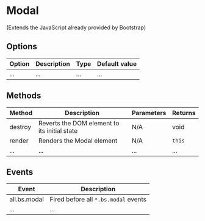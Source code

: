 # Modal
(Extends the JavaScript already provided by Bootstrap)

## Options

| Option | Description | Type | Default value |
| ------ | ----------- | ---- | ------------- |
| ... | ... | ... | ... |

## Methods

| Method | Description | Parameters | Returns |
| ------ | ----------- | ---------- | ------- |
| destroy | Reverts the DOM element to its initial state | N/A | void |
| render | Renders the Modal element | N/A | `this` |
| ... | ... | ... | ... |

## Events

| Event | Description |
| ----- | ----------- |
| all.bs.modal | Fired before all `*.bs.modal` events |
| ... | ... |
